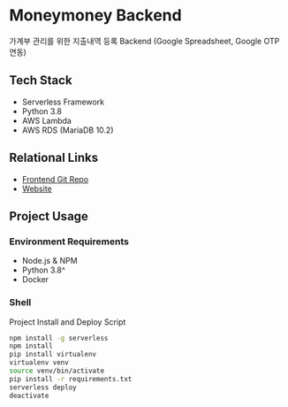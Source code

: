 # Moneymoney Backend
가계부 관리를 위한 지출내역 등록 Backend (Google Spreadsheet, Google OTP 연동)

## Tech Stack
- Serverless Framework
- Python 3.8
- AWS Lambda
- AWS RDS (MariaDB 10.2)

## Relational Links
- [Frontend Git Repo](https://github.com/dokdo2013/moneymoney-front)
- [Website](https://money.haenu.com)

## Project Usage
### Environment Requirements
- Node.js & NPM
- Python 3.8^
- Docker

### Shell
Project Install and Deploy Script
```bash
npm install -g serverless
npm install
pip install virtualenv
virtualenv venv
source venv/bin/activate
pip install -r requirements.txt
serverless deploy
deactivate
```


